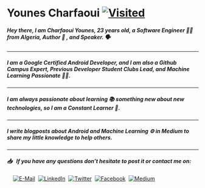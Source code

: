 # Younes Charfaoui [![Visited](http://hits.dwyl.com/Younes-Charfaoui/Younes-Charfaoui.svg)](http://hits.dwyl.com/Younes-Charfaoui/Younes-Charfaoui)

##### Hey there, I am Charfaoui Younes, 23 years old, a Software Engineer 👨‍🎓 from Algeria, Author 📄 , and Speaker. 🗣
* * *
##### I am a Google Certified Android Developer, and I am also a Github Campus Expert, Previous Developer Student Clubs Lead, and Machine Learning Passionate 👨‍🔬.
* * *
##### I am always passionate about learning 📚 something new about new technologies, so I am a Constant Learner 🚴.
* * *
##### I write blogposts about Android and Machine Learning ⚙️ in Medium to share my little knowledge to help others.
* * *
##### 📥 &nbsp; If you have any questions don’t hesitate to post it or contact me on:

&nbsp;&nbsp;&nbsp;&nbsp;[![E-Mail](https://github.com/Younes-Charfaoui/Younes-Charfaoui/blob/master/email.png)](mailto:mxcsyounes@gmail.com)&nbsp;&nbsp;[![LinkedIn](https://github.com/Younes-Charfaoui/Younes-Charfaoui/blob/master/linkedin.png)](https://www.linkedin.com/in/younes-charfaoui)&nbsp; [![Twitter](https://github.com/Younes-Charfaoui/Younes-Charfaoui/blob/master/twitter.png)](https://twitter.com/CharfaouiYounes)&nbsp;&nbsp;[![Facebook](https://github.com/Younes-Charfaoui/Younes-Charfaoui/blob/master/facebook.png)](https://www.facebook.com/mxcsyounes/)&nbsp;&nbsp;[![Medium](https://github.com/Younes-Charfaoui/Younes-Charfaoui/blob/master/medium.png)](https://www.medium.com/@mxcsyounes)
